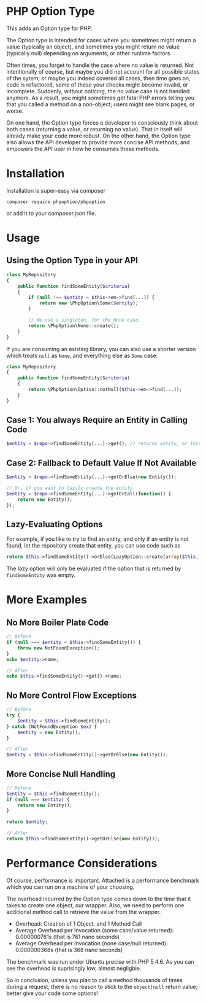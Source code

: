 PHP Option Type
===============
This adds an Option type for PHP.

The Option type is intended for cases where you sometimes might return a value
(typically an object), and sometimes you might return no value (typically null)
depending on arguments, or other runtime factors.

Often times, you forget to handle the case where no value is returned. Not intentionally
of course, but maybe you did not account for all possible states of the sytem; or maybe you
indeed covered all cases, then time goes on, code is refactored, some of these your checks 
might become invalid, or incomplete. Suddenly, without noticing, the no value case is not
handled anymore. As a result, you might sometimes get fatal PHP errors telling you that 
you called a method on a non-object; users might see blank pages, or worse.

On one hand, the Option type forces a developer to consciously think about both cases
(returning a value, or returning no value). That in itself will already make your code more
robust. On the other hand, the Option type also allows the API developer to provide
more concise API methods, and empowers the API user in how he consumes these methods.

Installation
============
Installation is super-easy via composer

```
composer require phpoption/phpoption
```

or add it to your composer.json file.


Usage
=====

Using the Option Type in your API
---------------------------------
```php
class MyRepository
{
    public function findSomeEntity($criteria)
    {
        if (null !== $entity = $this->em->find(...)) {
            return new \PhpOption\Some($entity);
        }

        // We use a singleton, for the None case.
        return \PhpOption\None::create();
    }
}
```

If you are consuming an existing library, you can also use a shorter version
which treats ``null`` as ``None``, and everything else as ``Some`` case:

```php
class MyRepository
{
    public function findSomeEntity($criteria)
    {
        return \PhpOption\Option::notNull($this->em->find(...));
    }
}
```

Case 1: You always Require an Entity in Calling Code
----------------------------------------------------
```php
$entity = $repo->findSomeEntity(...)->get(); // returns entity, or throws exception
```

Case 2: Fallback to Default Value If Not Available
--------------------------------------------------
```php
$entity = $repo->findSomeEntity(...)->getOrElse(new Entity());

// Or, if you want to lazily create the entity.
$entity = $repo->findSomeEntity(...)->getOrCall(function() {
    return new Entity();
});
```

Lazy-Evaluating Options
-----------------------

For example, if you like to try to find an entity, and only if an entity is not
found, let the repository create that entity, you can use code such as

```php
return $this->findSomeEntity()->orElse(LazyOption::create(array($this, 'createEntity')));
```

The lazy option will only be evaluated if the option that is returned by ``findSomeEntity`` was empty.


More Examples
=============

No More Boiler Plate Code
-------------------------
```php
// Before
if (null === $entity = $this->findSomeEntity()) {
    throw new NotFoundException();
}
echo $entity->name;

// After
echo $this->findSomeEntity()->get()->name;
```

No More Control Flow Exceptions
-------------------------------
```php
// Before
try {
    $entity = $this->findSomeEntity();
} catch (NotFoundException $ex) {
    $entity = new Entity();
}

// After
$entity = $this->findSomeEntity()->getOrElse(new Entity());
```

More Concise Null Handling
--------------------------
```php
// Before
$entity = $this->findSomeEntity();
if (null === $entity) {
    return new Entity();
}

return $entity;

// After
return $this->findSomeEntity()->getOrElse(new Entity());
```

Performance Considerations
==========================
Of course, performance is important. Attached is a performance benchmark which
you can run on a machine of your choosing.

The overhead incurred by the Option type comes down to the time that it takes to
create one object, our wrapper. Also, we need to perform one additional method call
to retrieve the value from the wrapper.

* Overhead: Creation of 1 Object, and 1 Method Call
* Average Overhead per Invocation (some case/value returned): 0.000000761s (that is 761 nano seconds)
* Average Overhead per Invocation (none case/null returned): 0.000000368s (that is 368 nano seconds)

The benchmark was run under Ubuntu precise with PHP 5.4.6. As you can see the
overhead is suprisingly low, almost negligble. 

So in conclusion, unless you plan to call a method thousands of times during a
request, there is no reason to stick to the ``object|null`` return value; better give
your code some options!
